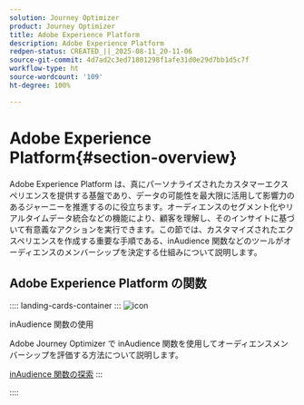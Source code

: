 ```yaml
---
solution: Journey Optimizer
product: Journey Optimizer
title: Adobe Experience Platform
description: Adobe Experience Platform
redpen-status: CREATED_||_2025-08-11_20-11-06
source-git-commit: 4d7ad2c3ed71801298f1afe31d0e29d7bb1d5c7f
workflow-type: ht
source-wordcount: '109'
ht-degree: 100%

---
```



# Adobe Experience Platform{#section-overview}

Adobe Experience Platform は、真にパーソナライズされたカスタマーエクスペリエンスを提供する基盤であり、データの可能性を最大限に活用して影響力のあるジャーニーを推進するのに役立ちます。オーディエンスのセグメント化やリアルタイムデータ統合などの機能により、顧客を理解し、そのインサイトに基づいて有意義なアクションを実行できます。この節では、カスタマイズされたエクスペリエンスを作成する重要な手順である、inAudience 関数などのツールがオーディエンスのメンバーシップを決定する仕組みについて説明します。

## Adobe Experience Platform の関数

:::: landing-cards-container
:::
![icon](https://cdn.experienceleague.adobe.com/icons/code-branch.svg?lang=ja)

inAudience 関数の使用

Adobe Journey Optimizer で inAudience 関数を使用してオーディエンスメンバーシップを評価する方法について説明します。

[inAudience 関数の探索](../using/building-journeys/functions/functioninaudience.md)
:::

::::
